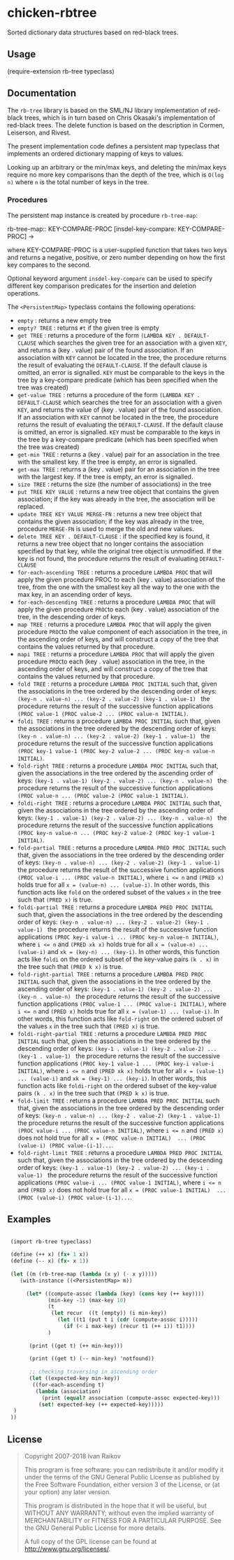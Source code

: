 # chicken-rbtree

Sorted dictionary data structures based on red-black trees.

## Usage

(require-extension rb-tree typeclass)

## Documentation

The `rb-tree` library is based on the SML/NJ library implementation
of red-black trees, which is in turn based on Chris Okasaki's
implementation of red-black trees.  The delete function is based on
the description in Cormen, Leiserson, and Rivest.

The present implementation code defines a persistent map typeclass
that implements an ordered dictionary mapping of keys to values.

Looking up an arbitrary or the min/max keys, and deleting the min/max
keys require no more key comparisons than the depth of the tree, which
is `O(log n)` where `n` is the total number of keys in the tree.

### Procedures

The persistent map instance is created by procedure `rb-tree-map`:

<procedure>rb-tree-map:: KEY-COMPARE-PROC [insdel-key-compare: KEY-COMPARE-PROC]  -> <PersistentMap></procedure>

where KEY-COMPARE-PROC is a user-supplied function that takes two keys
and returns a negative, positive, or zero number depending on how the
first key compares to the second.

Optional keyword argument `insdel-key-compare` can be used to
specify different key comparison predicates for the insertion and
deletion operations.

The `<PersistentMap>` typeclass contains the following operations:

* `empty` : returns a new empty tree
* `empty? TREE` : returns `#t` if the given tree is empty
* `get TREE` : returns a procedure of the form `(LAMBDA KEY . DEFAULT-CLAUSE` which searches the given tree for an association with a given `KEY`, and returns a (key . value) pair of the found association. If an association with `KEY` cannot be located in the  tree, the procedure returns the result of evaluating the `DEFAULT-CLAUSE`. If the default clause is omitted, an error is signalled. `KEY` must be comparable to the keys in the  tree by a key-compare predicate (which has been specified when the  tree was created)
* `get-value TREE` : returns a procedure of the form `(LAMBDA KEY . DEFAULT-CLAUSE` which searches the tree for an association with a given `KEY`, and returns the value of (key . value) pair of the found association. If an association with `KEY` cannot be located in the  tree, the procedure returns the result of evaluating the `DEFAULT-CLAUSE`. If the default clause is omitted, an error is signalled. `KEY` must be comparable to the keys in the  tree by a key-compare predicate (which has been specified when the  tree was created)
* `get-min TREE` : returns a (key . value) pair for an association in the tree with the smallest key. If the  tree is empty, an error is signalled.
* `get-max TREE` : returns a (key . value) pair for an association in the tree with the largest key. If the tree is empty, an error is signalled.
* `size TREE` : returns the size (the number of associations) in the tree
* `put TREE KEY VALUE` : returns a new tree object that contains the given association; if the key was already in the tree, the association will be replaced. 
* `update TREE KEY VALUE MERGE-FN` : returns a new  tree object that contains the given association; if the key was already in the tree, procedure `MERGE-FN` is used to merge the old and new values.
* `delete TREE KEY . DEFAULT-CLAUSE` : if the specified key is found, it returns a new tree object that no longer contains the association specified by that key, while the original tree object is unmodified. If the key is not found, the procedure returns the result of evaluating `DEFAULT-CLAUSE`
* `for-each-ascending TREE` : returns a procedure `LAMBDA PROC` that will apply the given procedure PROC to each (key . value) association of the tree, from the one with the smallest key all the way to the one with the max key, in an ascending order of keys. 
* `for-each-descending TREE` : returns a procedure `LAMBDA PROC` that will apply the given procedure `PROC`to each (key . value) association of the tree, in the descending order of keys. 
* `map TREE` : returns a procedure `LAMBDA PROC` that will apply the given procedure `PROC`to the value component of each association in the  tree, in the ascending order of keys, and will construct a copy of the tree that contains the values returned by that procedure.
* `mapi TREE` : returns a procedure `LAMBDA PROC` that will apply the given procedure `PROC`to each (key . value) association in the  tree, in the ascending order of keys, and will construct a copy of the tree that contains the values returned by that procedure.
* `fold TREE` : returns a procedure `LAMBDA PROC INITIAL` such that, given the associations in the tree ordered by the descending order of keys: `(key-n . value-n) ... (key-2 . value-2) (key-1 . value-1) ` the procedure returns the result of the successive function applications `(PROC value-1 (PROC value-2 ... (PROC value-n INITIAL)`. 
* `foldi TREE` : returns a procedure `LAMBDA PROC INITIAL` such that, given the associations in the tree ordered by the descending order of keys: `(key-n . value-n) ... (key-2 . value-2) (key-1 . value-1) ` the procedure returns the result of the successive function applications `(PROC key-1 value-1 (PROC key-2 value-2 ... (PROC key-n value-n INITIAL)`. 
* `fold-right TREE` : returns a procedure `LAMBDA PROC INITIAL` such that, given the associations in the tree ordered by the ascending order of keys: `(key-1 . value-1) (key-2 . value-2) ... (key-n . value-n) ` the procedure returns the result of the successive function applications `(PROC value-n ... (PROC value-2 (PROC value-1 INITIAL)`. 
* `foldi-right TREE` : returns a procedure `LAMBDA PROC INITIAL` such that, given the associations in the tree ordered by the ascending order of keys: `(key-1 . value-1) (key-2 . value-2) ... (key-n . value-n) ` the procedure returns the result of the successive function applications `(PROC key-n value-n ... (PROC key-2 value-2 (PROC key-1 value-1 INITIAL)`. 
* `fold-partial TREE` : returns a procedure `LAMBDA PRED PROC INITIAL` such that, given the associations in the tree ordered by the descending order of keys: `(key-n . value-n) ... (key-2 . value-2) (key-1 . value-1) ` the procedure returns the result of the successive function applications `(PROC value-i ... (PROC value-n INITIAL)`, where `i <= n` and `(PRED x)` holds true for all `x = (value-n) ... (value-i)`. In other words, this function acts like `fold` on the ordered subset of the values `x` in the tree such that `(PRED x)` is true. 
* `foldi-partial TREE` : returns a procedure `LAMBDA PRED PROC INITIAL` such that, given the associations in the tree ordered by the descending order of keys: `(key-n . value-n) ... (key-2 . value-2) (key-1 . value-1) ` the procedure returns the result of the successive function applications `(PROC key-i value-i ... (PROC key-n value-n INITIAL)`, where `i <= n` and `(PRED xk x)` holds true for all `x = (value-n) ... (value-i)` and `xk = (key-n) ... (key-i)`. In other words, this function acts like `foldi` on the ordered subset of the key-value pairs `(k . x)` in the tree such that `(PRED k x)` is true. 
* `fold-right-partial TREE` : returns a procedure `LAMBDA PRED PROC INITIAL` such that, given the associations in the tree ordered by the ascending order of keys: `(key-1 . value-1) (key-2 . value-2) ... (key-n . value-n) ` the procedure returns the result of the successive function applications `(PROC value-1 ... (PROC value-i INITIAL)`, where `i <= n` and `(PRED x)` holds true for all `x = (value-1) ... (value-i)`. In other words, this function acts like `fold-right` on the ordered subset of the values `x` in the tree such that `(PRED x)` is true. 
* `foldi-right-partial TREE` : returns a procedure `LAMBDA PRED PROC INITIAL` such that, given the associations in the tree ordered by the descending order of keys: `(key-1 . value-1) (key-2 . value-2) ... (key-1 . value-1) ` the procedure returns the result of the successive function applications `(PROC key-1 value-1 ... (PROC key-i value-i INITIAL)`, where `i <= n` and `(PRED xk x)` holds true for all `x = (value-1) ... (value-i)` and `xk = (key-1) ... (key-i)`. In other words, this function acts like `foldi-right` on the ordered subset of the key-value pairs `(k . x)` in the tree such that `(PRED k x)` is true. 
* `fold-limit TREE` : returns a procedure `LAMBDA PRED PROC INITIAL` such that, given the associations in the tree ordered by the descending order of keys: `(key-n . value-n) ... (key-2 . value-2) (key-1 . value-1) ` the procedure returns the result of the successive function applications `(PROC value-i ... (PROC value-n INITIAL)`, where `i <= n` and `(PRED x)` does not hold true for all `x = (PROC value-n INITIAL)  ... (PROC (value-i) (PROC value-(i-1)...`. 
* `fold-right-limit TREE` : returns a procedure `LAMBDA PRED PROC INITIAL` such that, given the associations in the tree ordered by the descending order of keys: `(key-1 . value-1) (key-2 . value-2) ... (key-i . value-1) ` the procedure returns the result of the successive function applications `(PROC value-i ... (PROC value-1 INITIAL)`, where `i <= n` and `(PRED x)` does not hold true for all `x = (PROC value-1 INITIAL)  ... (PROC (value-i) (PROC value-(i-1)...`. 


## Examples

```scheme

 (import rb-tree typeclass)
 
 (define (++ x) (fx+ 1 x))
 (define (-- x) (fx- x 1))
 
 (let ((m (rb-tree-map (lambda (x y) (- x y)))))
    (with-instance ((<PersistentMap> m))
      
      (let* ((compute-assoc (lambda (key) (cons key (++ key))))
             (min-key -1) (max-key 10)
             (t 
              (let recur  ((t (empty)) (i min-key))
                (let ((t1 (put t i (cdr (compute-assoc i)))))
                  (if (< i max-key) (recur t1 (++ i)) t1))))
             )
            
       (print ((get t) (++ min-key)))
 
       (print ((get t) (-- min-key) 'notfound))
 
       ;; checking traversing in ascending order
       (let ((expected-key min-key))
        ((for-each-ascending t)
         (lambda (association)
           (print (equal? association (compute-assoc expected-key)))
          (set! expected-key (++ expected-key)))))
  )
 ))
```

## License

>
> Copyright 2007-2018 Ivan Raikov
> 
>  This program is free software: you can redistribute it and/or modify
>  it under the terms of the GNU General Public License as published by
>  the Free Software Foundation, either version 3 of the License, or (at
>  your option) any later version.
>  
>  This program is distributed in the hope that it will be useful, but
>  WITHOUT ANY WARRANTY; without even the implied warranty of
>  MERCHANTABILITY or FITNESS FOR A PARTICULAR PURPOSE.  See the GNU
>  General Public License for more details.
> 
>  A full copy of the GPL license can be found at
>  <http://www.gnu.org/licenses/>.

